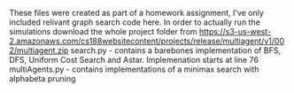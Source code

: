 These files were created as part of a homework assignment, I've only included relivant graph search code here. In order to actually run the simulations download the whole project folder from  https://s3-us-west-2.amazonaws.com/cs188websitecontent/projects/release/multiagent/v1/002/multiagent.zip
search.py - contains a barebones implementation of BFS, DFS, Uniform Cost Search and Astar. Implemenation starts at line 76
multiAgents.py - contains implementations of a minimax search with alphabeta pruning
